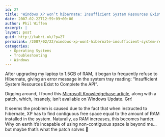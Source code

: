 ```yaml
---
id: 27
title: 'Windows XP won’t hibernate: Insufficient System Resources Exist to Complete the API'
date: 2007-02-22T12:59:09+00:00
author: Phil Wiffen
excerpt: |
layout: post
guid: http://kabri.uk/?p=27
permalink: /2007/02/22/windows-xp-wont-hibernate-insufficient-system-resources-exist-to-complete-the-api/
categories:
  - Operating Systems
  - Troubleshooting
  - Windows
---
```

After upgrading my laptop to 1.5GB of RAM, it began to frequently refuse to Hibernate, giving an error message in the system tray reading: &#8220;Insufficient System Resources Exist to Complete the API&#8221;.

Digging around, I found this [Microsoft Knowledgebase article](http://support.microsoft.com/kb/909095), along with a patch, which, insanely, isn&#8217;t available on Windows Update. Grr!

It seems the problem is caused due to the fact that when instructed to hibernate, XP has to find contiguous free space equal to the amount of RAM installed in the system. Naturally, as RAM increases, this becomes harder. Why on earth it&#8217;s incapable of using non-contiguous space is beyond me&#8230;but maybe that&#8217;s what the patch solves 🙂